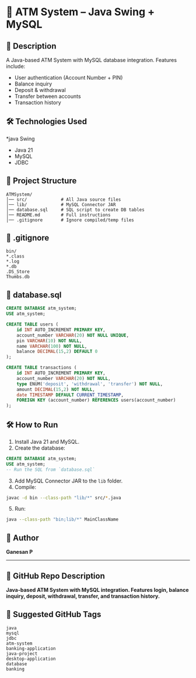# 🏦 ATM System – Java Swing + MySQL

## 📌 Description

A Java-based ATM System with MySQL database integration.
Features include:

* User authentication (Account Number + PIN)
* Balance inquiry
* Deposit & withdrawal
* Transfer between accounts
* Transaction history

## 🛠 Technologies Used

*java Swing
* Java 21
* MySQL
* JDBC

## 📂 Project Structure

```
ATMSystem/
│── src/             # All Java source files
│── lib/             # MySQL Connector JAR
│── database.sql     # SQL script to create DB tables
│── README.md        # Full instructions
│── .gitignore       # Ignore compiled/temp files
```

## 📝 .gitignore

```
bin/
*.class
*.log
*.db
.DS_Store
Thumbs.db
```

## 📝 database.sql

```sql
CREATE DATABASE atm_system;
USE atm_system;

CREATE TABLE users (
    id INT AUTO_INCREMENT PRIMARY KEY,
    account_number VARCHAR(20) NOT NULL UNIQUE,
    pin VARCHAR(10) NOT NULL,
    name VARCHAR(100) NOT NULL,
    balance DECIMAL(15,2) DEFAULT 0
);

CREATE TABLE transactions (
    id INT AUTO_INCREMENT PRIMARY KEY,
    account_number VARCHAR(20) NOT NULL,
    type ENUM('deposit', 'withdrawal', 'transfer') NOT NULL,
    amount DECIMAL(15,2) NOT NULL,
    date TIMESTAMP DEFAULT CURRENT_TIMESTAMP,
    FOREIGN KEY (account_number) REFERENCES users(account_number)
);
```

## 🛠 How to Run

1. Install Java 21 and MySQL.
2. Create the database:

```sql
CREATE DATABASE atm_system;
USE atm_system;
-- Run the SQL from `database.sql`
```

3. Add MySQL Connector JAR to the `lib` folder.
4. Compile:

```bash
javac -d bin --class-path "lib/*" src/*.java
```

5. Run:

```bash
java --class-path "bin;lib/*" MainClassName
```

## 👤 Author

**Ganesan P**

---

## 📌 GitHub Repo Description

**Java-based ATM System with MySQL integration. Features login, balance inquiry, deposit, withdrawal, transfer, and transaction history.**

## 📌 Suggested GitHub Tags

```
java
mysql
jdbc
atm-system
banking-application
java-project
desktop-application
database
banking
```
